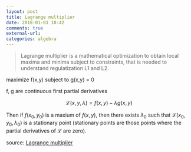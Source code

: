 ```yaml
---
layout: post
title: Lagrange multiplier
date: 2018-01-01 10:42
comments: true
external-url:
categories: algebra
---
```


> Lagrange multiplier is a mathematical optimization to obtain local maxima and minima subject to constraints, that is needed to understand regulatization L1 and L2.

maximize f(x,y)
subject to g(x,y) = 0

f, g are continuous first partial derivatives

$$\mathcal{L}(x,y,\lambda) = f(x,y) - \lambda g(x,y)$$

Then if $f(x_0,y_0)$ is a maxium of $f(x,y)$, then there exists $\lambda_0$ such that $\mathcal{L}(x_0, y_0, \lambda_0)$ is a stationary point (stationary points are those points where the partial derivatives of ${\mathcal {L}}$ are zero).

source: [Lagrange multiplier](https://en.wikipedia.org/wiki/Lagrange_multiplier)  
